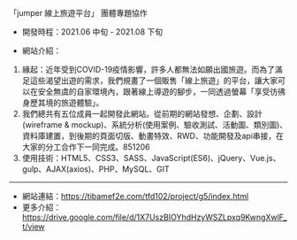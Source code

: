 「jumper 線上旅遊平台」 團體專題協作

- 開發時程：2021.06 中旬 - 2021.08 下旬

- 網站介紹：
1. 緣起：近年受到COVID-19疫情影響，許多人都無法如願出國旅遊。而為了滿足這些渴望出遊的需求，我們規畫了一個販售「線上旅遊」的平台，讓大家可以在安全無虞的自家環境內，跟著線上導遊的腳步，一同透過螢幕「享受彷彿身歷其境的旅遊體驗」。
2. 我們總共有五位成員一起開發此網站。從前期的網站發想、企劃、設計(wireframe & mockup)、系統分析(使用案例、驗收測試、活動圖、類別圖)、資料庫建置，到後期的頁面切版、動畫特效、RWD、功能開發及api串接，在大家的分工合作下一同完成。851206
3. 使用技術：HTML5、CSS3、SASS、JavaScript(ES6)、jQuery、Vue.js、gulp、AJAX(axios)、PHP、MySQL、GIT

------------------------------------------------------------------------------

- 網站連結：https://tibamef2e.com/tfd102/project/g5/index.html
- 更多介紹：https://drive.google.com/file/d/1X7UszBIOYhdHzyWSZLpxq9KwngXwlF_t/view
